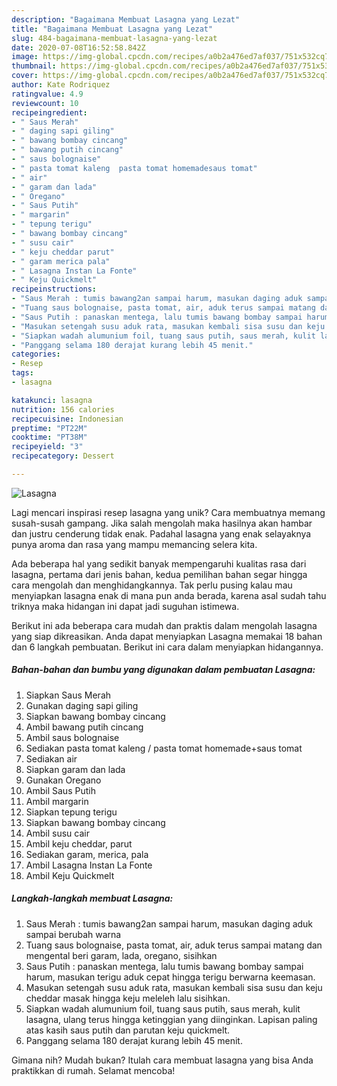 ```yaml
---
description: "Bagaimana Membuat Lasagna yang Lezat"
title: "Bagaimana Membuat Lasagna yang Lezat"
slug: 484-bagaimana-membuat-lasagna-yang-lezat
date: 2020-07-08T16:52:58.842Z
image: https://img-global.cpcdn.com/recipes/a0b2a476ed7af037/751x532cq70/lasagna-foto-resep-utama.jpg
thumbnail: https://img-global.cpcdn.com/recipes/a0b2a476ed7af037/751x532cq70/lasagna-foto-resep-utama.jpg
cover: https://img-global.cpcdn.com/recipes/a0b2a476ed7af037/751x532cq70/lasagna-foto-resep-utama.jpg
author: Kate Rodriquez
ratingvalue: 4.9
reviewcount: 10
recipeingredient:
- " Saus Merah"
- " daging sapi giling"
- " bawang bombay cincang"
- " bawang putih cincang"
- " saus bolognaise"
- " pasta tomat kaleng  pasta tomat homemadesaus tomat"
- " air"
- " garam dan lada"
- " Oregano"
- " Saus Putih"
- " margarin"
- " tepung terigu"
- " bawang bombay cincang"
- " susu cair"
- " keju cheddar parut"
- " garam merica pala"
- " Lasagna Instan La Fonte"
- " Keju Quickmelt"
recipeinstructions:
- "Saus Merah : tumis bawang2an sampai harum, masukan daging aduk sampai berubah warna"
- "Tuang saus bolognaise, pasta tomat, air, aduk terus sampai matang dan mengental beri garam, lada, oregano, sisihkan"
- "Saus Putih : panaskan mentega, lalu tumis bawang bombay sampai harum, masukan terigu aduk cepat hingga terigu berwarna keemasan."
- "Masukan setengah susu aduk rata, masukan kembali sisa susu dan keju cheddar masak hingga keju meleleh lalu sisihkan."
- "Siapkan wadah alumunium foil, tuang saus putih, saus merah, kulit lasagna, ulang terus hingga ketinggian yang diinginkan. Lapisan paling atas kasih saus putih dan parutan keju quickmelt."
- "Panggang selama 180 derajat kurang lebih 45 menit."
categories:
- Resep
tags:
- lasagna

katakunci: lasagna 
nutrition: 156 calories
recipecuisine: Indonesian
preptime: "PT22M"
cooktime: "PT38M"
recipeyield: "3"
recipecategory: Dessert

---
```



![Lasagna](https://img-global.cpcdn.com/recipes/a0b2a476ed7af037/751x532cq70/lasagna-foto-resep-utama.jpg)

Lagi mencari inspirasi resep lasagna yang unik? Cara membuatnya memang susah-susah gampang. Jika salah mengolah maka hasilnya akan hambar dan justru cenderung tidak enak. Padahal lasagna yang enak selayaknya punya aroma dan rasa yang mampu memancing selera kita.



Ada beberapa hal yang sedikit banyak mempengaruhi kualitas rasa dari lasagna, pertama dari jenis bahan, kedua pemilihan bahan segar hingga cara mengolah dan menghidangkannya. Tak perlu pusing kalau mau menyiapkan lasagna enak di mana pun anda berada, karena asal sudah tahu triknya maka hidangan ini dapat jadi suguhan istimewa.


Berikut ini ada beberapa cara mudah dan praktis dalam mengolah lasagna yang siap dikreasikan. Anda dapat menyiapkan Lasagna memakai 18 bahan dan 6 langkah pembuatan. Berikut ini cara dalam menyiapkan hidangannya.

<!--inarticleads1-->

##### Bahan-bahan dan bumbu yang digunakan dalam pembuatan Lasagna:

1. Siapkan  Saus Merah
1. Gunakan  daging sapi giling
1. Siapkan  bawang bombay cincang
1. Ambil  bawang putih cincang
1. Ambil  saus bolognaise
1. Sediakan  pasta tomat kaleng / pasta tomat homemade+saus tomat
1. Sediakan  air
1. Siapkan  garam dan lada
1. Gunakan  Oregano
1. Ambil  Saus Putih
1. Ambil  margarin
1. Siapkan  tepung terigu
1. Siapkan  bawang bombay cincang
1. Ambil  susu cair
1. Ambil  keju cheddar, parut
1. Sediakan  garam, merica, pala
1. Ambil  Lasagna Instan La Fonte
1. Ambil  Keju Quickmelt




<!--inarticleads2-->

##### Langkah-langkah membuat Lasagna:

1. Saus Merah : tumis bawang2an sampai harum, masukan daging aduk sampai berubah warna
1. Tuang saus bolognaise, pasta tomat, air, aduk terus sampai matang dan mengental beri garam, lada, oregano, sisihkan
1. Saus Putih : panaskan mentega, lalu tumis bawang bombay sampai harum, masukan terigu aduk cepat hingga terigu berwarna keemasan.
1. Masukan setengah susu aduk rata, masukan kembali sisa susu dan keju cheddar masak hingga keju meleleh lalu sisihkan.
1. Siapkan wadah alumunium foil, tuang saus putih, saus merah, kulit lasagna, ulang terus hingga ketinggian yang diinginkan. Lapisan paling atas kasih saus putih dan parutan keju quickmelt.
1. Panggang selama 180 derajat kurang lebih 45 menit.




Gimana nih? Mudah bukan? Itulah cara membuat lasagna yang bisa Anda praktikkan di rumah. Selamat mencoba!
